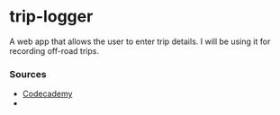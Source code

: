 # trip-logger
A web app that allows the user to enter trip details. I will be using it for recording off-road trips.

### Sources
- [Codecademy](https://www.codecademy.com/learn/paths/front-end-engineer-career-path)
- []()
